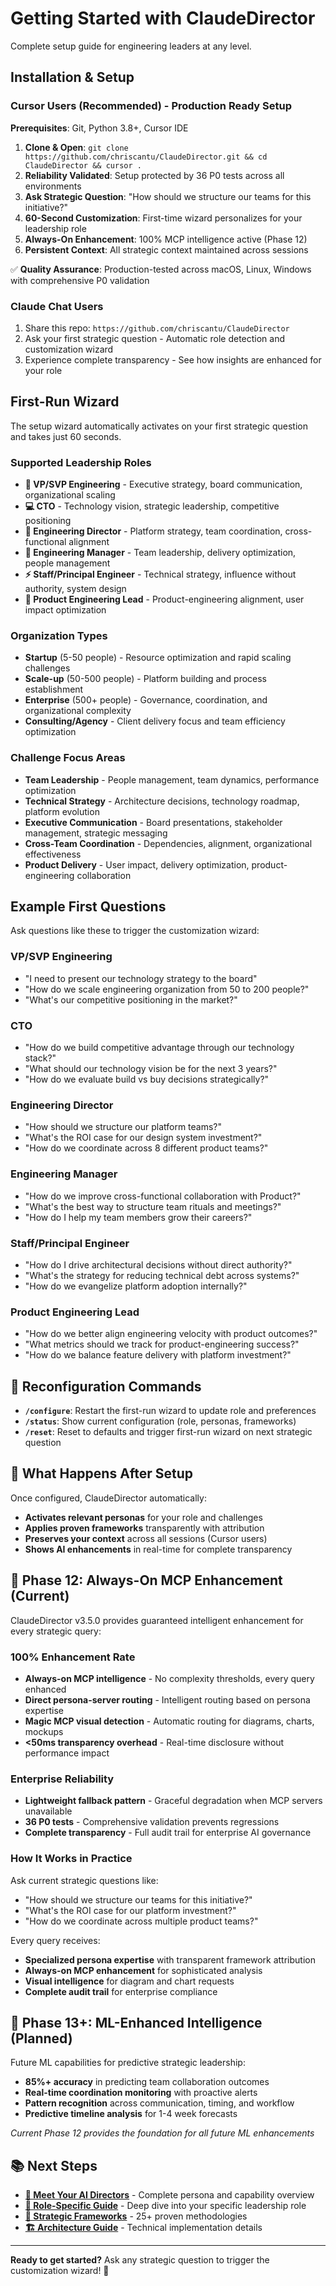 # Getting Started with ClaudeDirector

Complete setup guide for engineering leaders at any level.

## Installation & Setup

### Cursor Users (Recommended) - Production Ready Setup

**Prerequisites**: Git, Python 3.8+, Cursor IDE

1. **Clone & Open**: `git clone https://github.com/chriscantu/ClaudeDirector.git && cd ClaudeDirector && cursor .`
2. **Reliability Validated**: Setup protected by 36 P0 tests across all environments
3. **Ask Strategic Question**: "How should we structure our teams for this initiative?"
4. **60-Second Customization**: First-time wizard personalizes for your leadership role
5. **Always-On Enhancement**: 100% MCP intelligence active (Phase 12)
6. **Persistent Context**: All strategic context maintained across sessions

✅ **Quality Assurance**: Production-tested across macOS, Linux, Windows with comprehensive P0 validation

### Claude Chat Users
1. Share this repo: `https://github.com/chriscantu/ClaudeDirector`
2. Ask your first strategic question - Automatic role detection and customization wizard
3. Experience complete transparency - See how insights are enhanced for your role

## First-Run Wizard

The setup wizard automatically activates on your first strategic question and takes just 60 seconds.

### Supported Leadership Roles
- **🏢 VP/SVP Engineering** - Executive strategy, board communication, organizational scaling
- **💻 CTO** - Technology vision, strategic leadership, competitive positioning
- **🎯 Engineering Director** - Platform strategy, team coordination, cross-functional alignment
- **👥 Engineering Manager** - Team leadership, delivery optimization, people management
- **⚡ Staff/Principal Engineer** - Technical strategy, influence without authority, system design
- **🚀 Product Engineering Lead** - Product-engineering alignment, user impact optimization

### Organization Types
- **Startup** (5-50 people) - Resource optimization and rapid scaling challenges
- **Scale-up** (50-500 people) - Platform building and process establishment
- **Enterprise** (500+ people) - Governance, coordination, and organizational complexity
- **Consulting/Agency** - Client delivery focus and team efficiency optimization

### Challenge Focus Areas
- **Team Leadership** - People management, team dynamics, performance optimization
- **Technical Strategy** - Architecture decisions, technology roadmap, platform evolution
- **Executive Communication** - Board presentations, stakeholder management, strategic messaging
- **Cross-Team Coordination** - Dependencies, alignment, organizational effectiveness
- **Product Delivery** - User impact, delivery optimization, product-engineering collaboration

## Example First Questions

Ask questions like these to trigger the customization wizard:

### VP/SVP Engineering
- "I need to present our technology strategy to the board"
- "How do we scale engineering organization from 50 to 200 people?"
- "What's our competitive positioning in the market?"

### **CTO**
- "How do we build competitive advantage through our technology stack?"
- "What should our technology vision be for the next 3 years?"
- "How do we evaluate build vs buy decisions strategically?"

### **Engineering Director**
- "How should we structure our platform teams?"
- "What's the ROI case for our design system investment?"
- "How do we coordinate across 8 different product teams?"

### **Engineering Manager**
- "How do we improve cross-functional collaboration with Product?"
- "What's the best way to structure team rituals and meetings?"
- "How do I help my team members grow their careers?"

### **Staff/Principal Engineer**
- "How do I drive architectural decisions without direct authority?"
- "What's the strategy for reducing technical debt across systems?"
- "How do we evangelize platform adoption internally?"

### **Product Engineering Lead**
- "How do we better align engineering velocity with product outcomes?"
- "What metrics should we track for product-engineering success?"
- "How do we balance feature delivery with platform investment?"

## 🔄 **Reconfiguration Commands**

- **`/configure`**: Restart the first-run wizard to update role and preferences
- **`/status`**: Show current configuration (role, personas, frameworks)
- **`/reset`**: Reset to defaults and trigger first-run wizard on next strategic question

## 🎯 **What Happens After Setup**

Once configured, ClaudeDirector automatically:
- **Activates relevant personas** for your role and challenges
- **Applies proven frameworks** transparently with attribution
- **Preserves your context** across all sessions (Cursor users)
- **Shows AI enhancements** in real-time for complete transparency

## 🔄 **Phase 12: Always-On MCP Enhancement (Current)**

ClaudeDirector v3.5.0 provides guaranteed intelligent enhancement for every strategic query:

### **100% Enhancement Rate**
- **Always-on MCP intelligence** - No complexity thresholds, every query enhanced
- **Direct persona-server routing** - Intelligent routing based on persona expertise
- **Magic MCP visual detection** - Automatic routing for diagrams, charts, mockups
- **<50ms transparency overhead** - Real-time disclosure without performance impact

### **Enterprise Reliability**
- **Lightweight fallback pattern** - Graceful degradation when MCP servers unavailable
- **36 P0 tests** - Comprehensive validation prevents regressions
- **Complete transparency** - Full audit trail for enterprise AI governance

### **How It Works in Practice**
Ask current strategic questions like:
- "How should we structure our teams for this initiative?"
- "What's the ROI case for our platform investment?"
- "How do we coordinate across multiple product teams?"

Every query receives:
- **Specialized persona expertise** with transparent framework attribution
- **Always-on MCP enhancement** for sophisticated analysis
- **Visual intelligence** for diagram and chart requests
- **Complete audit trail** for enterprise compliance

## 🎯 **Phase 13+: ML-Enhanced Intelligence (Planned)**

Future ML capabilities for predictive strategic leadership:
- **85%+ accuracy** in predicting team collaboration outcomes
- **Real-time coordination monitoring** with proactive alerts
- **Pattern recognition** across communication, timing, and workflow
- **Predictive timeline analysis** for 1-4 week forecasts

*Current Phase 12 provides the foundation for all future ML enhancements*

## 📚 **Next Steps**

- **[🤖 Meet Your AI Directors](CAPABILITIES.md)** - Complete persona and capability overview
- **[🎯 Role-Specific Guide](ROLES_GUIDE.md)** - Deep dive into your specific leadership role
- **[🧠 Strategic Frameworks](STRATEGIC_FRAMEWORKS_GUIDE.md)** - 25+ proven methodologies
- **[🏗️ Architecture Guide](architecture/OVERVIEW.md)** - Technical implementation details

---

**Ready to get started?** Ask any strategic question to trigger the customization wizard! 🚀
